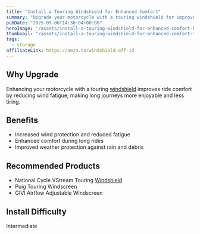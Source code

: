 ```yaml
---
title: "Install a Touring Windshield for Enhanced Comfort"
summary: "Upgrade your motorcycle with a touring windshield for improved comfort and wind protection."
pubDate: "2025-09-06T14:38:04+00:00"
heroImage: "/assets/install-a-touring-windshield-for-enhanced-comfort-hero.jpg"
thumbnail: "/assets/install-a-touring-windshield-for-enhanced-comfort-thumb.jpg"
tags:
  - storage
affiliateLink: https://amzn.to/windshield-aff-id
---
```


<h2>Why Upgrade</h2>
<p>Enhancing your motorcycle with a touring <a href="https://amzn.to/windshield-aff-id" target="_blank" rel="noopener noreferrer">windshield</a> improves ride comfort by reducing wind fatigue, making long journeys more enjoyable and less tiring.</p>
<h2>Benefits</h2>
<ul>
  <li>Increased wind protection and reduced fatigue</li>
  <li>Enhanced comfort during long rides</li>
  <li>Improved weather protection against rain and debris</li>
</ul>
<h2>Recommended Products</h2>
<ul>
  <li>National Cycle VStream Touring <a href="https://amzn.to/windshield-aff-id" target="_blank" rel="noopener noreferrer">Windshield</a></li>
  <li>Puig Touring Windscreen</li>
  <li>GIVI Airflow Adjustable Windscreen</li>
</ul>
<h2>Install Difficulty</h2>
<p>Intermediate</p>